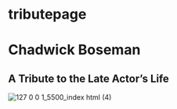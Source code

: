 # tributepage
# Chadwick Boseman
## A Tribute to the Late Actor’s Life
![127 0 0 1_5500_index html (4)](https://user-images.githubusercontent.com/56466543/132195319-b1d7d7a8-7a91-450a-8be7-03cbbb4f416e.png)
